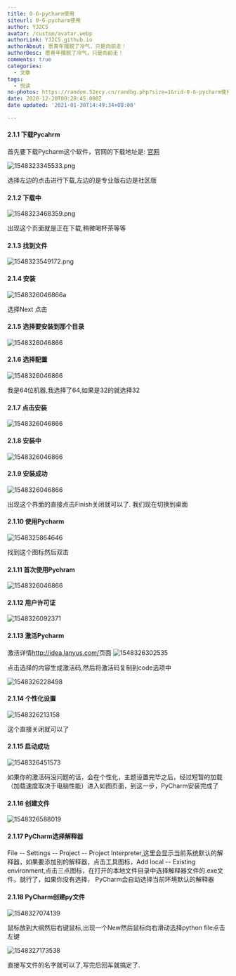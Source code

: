 ```yaml
---
title: 0-6-pycharm使用
siteurl: 0-6-pycharm使用
author: YJ2CS
avatar: /custom/avatar.webp
authorLink: YJ2CS.github.io
authorAbout: 愿青年摆脱了冷气，只是向前走！
authorDesc: 愿青年摆脱了冷气，只是向前走！
comments: true
categories:
  - 文章
tags:
  - 悦读
no-photos: https://random.52ecy.cn/randbg.php?size=1&rid-0-6-pycharm使用
date: 2020-12-20T00:28:45.000Z
date updated: '2021-01-30T14:49:34+08:00'

---
```


#### 2.1.1 下载Pycahrm

首先要下载Pycharm这个软件，官网的下载地址是: [官网](http://www.jetbrains.com/pycharm/download/#section=windows)

![1548323345533.png](1548323345533.png)

选择左边的点击进行下载,左边的是专业版右边是社区版

#### 2.1.2 下载中

![1548323468359.png](1548323468359.png)

出现这个页面就是正在下载,稍微喝杯茶等等

#### 2.1.3 找到文件

![1548323549172.png](1548323549172.png)

#### 2.1.4 安装

![1548326046866a](1548323670347.png)

选择Next 点击

#### 2.1.5 选择要安装到那个目录

![1548326046866](1548323759816.png)

#### 2.1.6 选择配置

![1548326046866](1548323826105.png)

我是64位机器,我选择了64,如果是32的就选择32

#### 2.1.7 点击安装

![1548326046866](1548323987883.png)

#### 2.1.8 安装中

![1548326046866](1548324083914.png)

#### 2.1.9 安装成功

![1548326046866](1548324124987.png)

出现这个界面的直接点击Finish关闭就可以了. 我们现在切换到桌面

#### 2.1.10 使用Pycharm

![1548325864646](1548325864646.png)

找到这个图标然后双击

#### 2.1.11 首次使用Pychram

![1548326046866](1548326046866.png)

#### 2.1.12 用户许可证

![1548326092371](1548326092371.png)

#### 2.1.13 激活Pycharm

激活详情<http://idea.lanyus.com/>页面
![1548326302535](1548326302535.png)

点击选择的内容生成激活码,然后将激活码复制到code选项中

![1548326228498](1548326228498.png)

#### 2.1.14 个性化设置

![1548326213158](1548326213158.png)

这个直接关闭就可以了

#### 2.1.15 启动成功

![1548326451573](1548326451573.png)

如果你的激活码没问题的话，会在个性化，主题设置完毕之后，经过短暂的加载（加载速度取决于电脑性能）进入如图页面，到这一步，PyCharm安装完成了

#### 2.1.16 创建文件

![1548326588019](1548326588019.png)

#### 2.1.17 PyCharm选择解释器

File -- Settings -- Project -- Project Interpreter,这里会显示当前系统默认的解释器，如果要添加别的解释器，点击工具图标，Add local -- Existing environment,点击三点图标，在打开的本地文件目录中选择解释器文件的.exe文件。就行了，如果你没有选择， PyCharm会自动选择当前环境默认的解释器

#### 2.1.18 PyCharm创建py文件

![1548327074139](1548327074139.png)

鼠标放到大纲然后右键鼠标,出现一个New然后鼠标向右滑动选择python file点击左键

![1548327173538](1548327173538.png)

直接写文件的名字就可以了,写完后回车就搞定了.
